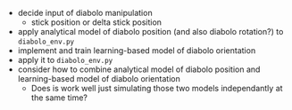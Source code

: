 - decide input of diabolo manipulation
    - stick position or delta stick position
- apply analytical model of diabolo position (and also diabolo rotation?) to `diabolo_env.py`
- implement and train learning-based model of diabolo orientation
- apply it to `diabolo_env.py`
- consider how to combine analytical model of diabolo position and learning-based model of diabolo orientation
    - Does is work well just simulating those two models independantly at the same time?
